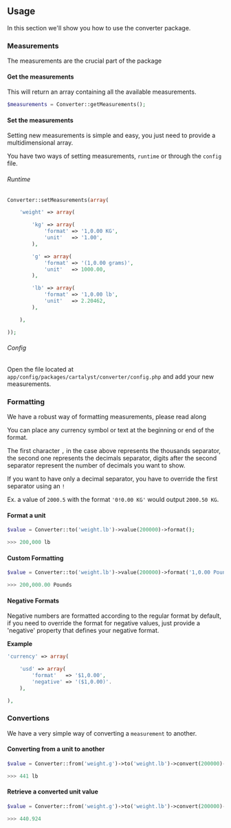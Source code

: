 ## Usage

In this section we'll show you how to use the converter package.

### Measurements

The measurements are the crucial part of the package

#### Get the measurements

This will return an array containing all the available measurements.

```php
$measurements = Converter::getMeasurements();
```

#### Set the measurements

Setting new measurements is simple and easy, you just need to provide a multidimensional array.

You have two ways of setting measurements, `runtime` or through the `config` file.

###### Runtime

```php
Converter::setMeasurements(array(

    'weight' => array(

        'kg' => array(
            'format' => '1,0.00 KG',
            'unit'   => '1.00',
        ),

        'g' => array(
            'format' => '(1,0.00 grams)',
            'unit'   => 1000.00,
        ),

        'lb' => array(
            'format' => '1,0.00 lb',
            'unit'   => 2.20462,
        ),

    ),

));
```

###### Config

Open the file located at `app/config/packages/cartalyst/converter/config.php` and add your new measurements.

### Formatting

We have a robust way of formatting measurements, please read along

You can place any currency symbol or text at the beginning or end of the format.

The first character `,` in the case above represents the thousands separator, the second one represents the decimals separator, digits after the second separator represent the number of decimals you want to show.

If you want to have only a decimal separator, you have to override the first separator using an `!`

Ex. a value of `2000.5` with the format `'0!0.00 KG'` would output `2000.50 KG`.


#### Format a unit

```php
$value = Converter::to('weight.lb')->value(200000)->format();

>>> 200,000 lb
```

#### Custom Formatting

```php
$value = Converter::to('weight.lb')->value(200000)->format('1,0.00 Pounds');

>>> 200,000.00 Pounds
```

#### Negative Formats

Negative numbers are formatted according to the regular format by default, if you need to override the format for negative values, just provide a 'negative' property that defines your negative format.

**Example**

```php
'currency' => array(

    'usd' => array(
        'format'   => '$1,0.00',
        'negative' => '($1,0.00)'.
    ),

),
```

### Convertions

We have a very simple way of converting a `measurement` to another.

#### Converting from a unit to another

```php
$value = Converter::from('weight.g')->to('weight.lb')->convert(200000)->format();

>>> 441 lb
```

#### Retrieve a converted unit value

```php
$value = Converter::from('weight.g')->to('weight.lb')->convert(200000)->getValue();

>>> 440.924
```
